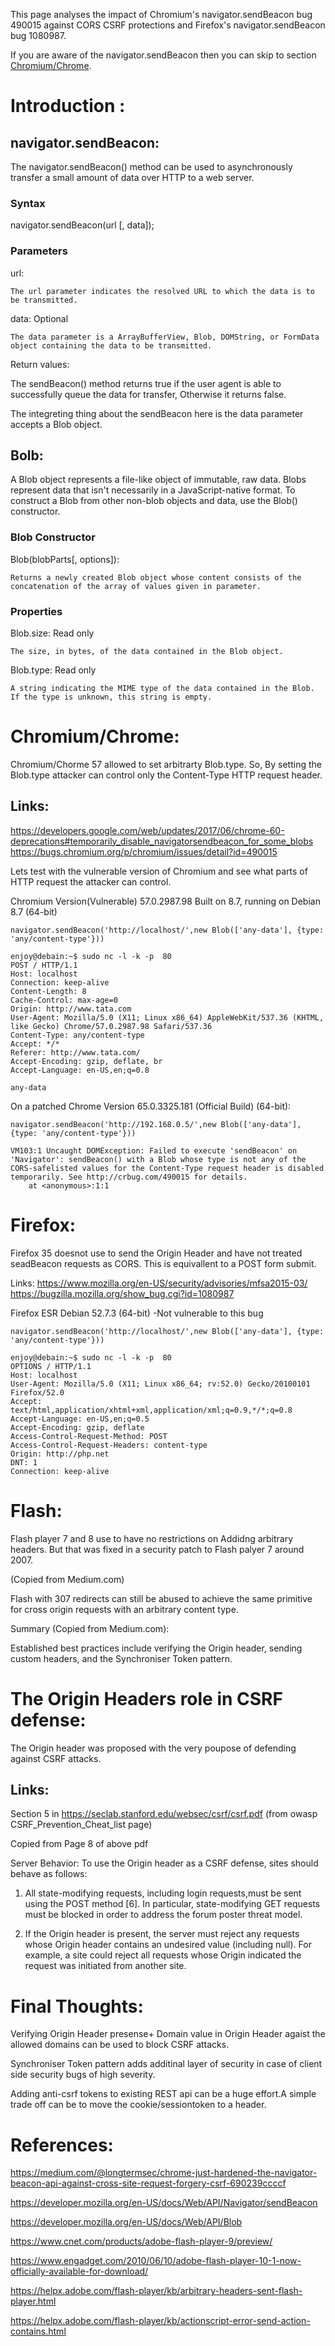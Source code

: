 This page analyses the impact of Chromium's navigator.sendBeacon bug 490015 against CORS CSRF protections
and Firefox's navigator.sendBeacon bug 1080987.

If you are aware of the navigator.sendBeacon then you can skip to section [Chromium/Chrome].


# Introduction :


## navigator.sendBeacon:

The navigator.sendBeacon() method can be used to asynchronously transfer a small amount of data over HTTP to a web server.

### Syntax

navigator.sendBeacon(url [, data]);

### Parameters

url:

    The url parameter indicates the resolved URL to which the data is to be transmitted.

data: Optional

    The data parameter is a ArrayBufferView, Blob, DOMString, or FormData object containing the data to be transmitted. 

Return values:

The sendBeacon() method returns true if the user agent is able to successfully queue the data for transfer, Otherwise it returns false.


The integreting thing about the sendBeacon here is the data parameter accepts a Blob object.

## Bolb:

A Blob object represents a file-like object of immutable, raw data. Blobs represent data that isn't necessarily in a JavaScript-native format.
To construct a Blob from other non-blob objects and data, use the Blob() constructor. 


### Blob Constructor

Blob(blobParts[, options]):

    Returns a newly created Blob object whose content consists of the concatenation of the array of values given in parameter. 


### Properties

Blob.size: Read only

    The size, in bytes, of the data contained in the Blob object.
Blob.type: Read only

    A string indicating the MIME type of the data contained in the Blob. If the type is unknown, this string is empty. 




# Chromium/Chrome:

Chromium/Chorme 57 allowed to set arbitrarty Blob.type. So, By setting the Blob.type attacker can control only the Content-Type HTTP request header.

## Links:
https://developers.google.com/web/updates/2017/06/chrome-60-deprecations#temporarily_disable_navigatorsendbeacon_for_some_blobs
https://bugs.chromium.org/p/chromium/issues/detail?id=490015

Lets test with the vulnerable version of Chromium and see what parts of HTTP request the attacker can control.

Chromium Version(Vulnerable) 57.0.2987.98 Built on 8.7, running on Debian 8.7 (64-bit)

```
navigator.sendBeacon('http://localhost/',new Blob(['any-data'], {type: 'any/content-type'}))

enjoy@debain:~$ sudo nc -l -k -p  80
POST / HTTP/1.1
Host: localhost
Connection: keep-alive
Content-Length: 8
Cache-Control: max-age=0
Origin: http://www.tata.com
User-Agent: Mozilla/5.0 (X11; Linux x86_64) AppleWebKit/537.36 (KHTML, like Gecko) Chrome/57.0.2987.98 Safari/537.36
Content-Type: any/content-type
Accept: */*
Referer: http://www.tata.com/
Accept-Encoding: gzip, deflate, br
Accept-Language: en-US,en;q=0.8

any-data

```
On a patched Chrome Version 65.0.3325.181 (Official Build) (64-bit):

```
navigator.sendBeacon('http://192.168.0.5/',new Blob(['any-data'], {type: 'any/content-type'}))

VM103:1 Uncaught DOMException: Failed to execute 'sendBeacon' on 'Navigator': sendBeacon() with a Blob whose type is not any of the CORS-safelisted values for the Content-Type request header is disabled temporarily. See http://crbug.com/490015 for details.
    at <anonymous>:1:1
```
# Firefox:

Firefox 35 doesnot use  to send the  Origin Header and have not  treated seadBeacon requests as CORS. This is equivallent to a POST form submit.

Links: 
https://www.mozilla.org/en-US/security/advisories/mfsa2015-03/
https://bugzilla.mozilla.org/show_bug.cgi?id=1080987


Firefox ESR Debian 52.7.3 (64-bit) -Not vulnerable to this bug

```
navigator.sendBeacon('http://localhost/',new Blob(['any-data'], {type: 'any/content-type'}))

enjoy@debain:~$ sudo nc -l -k -p  80
OPTIONS / HTTP/1.1
Host: localhost
User-Agent: Mozilla/5.0 (X11; Linux x86_64; rv:52.0) Gecko/20100101 Firefox/52.0
Accept: text/html,application/xhtml+xml,application/xml;q=0.9,*/*;q=0.8
Accept-Language: en-US,en;q=0.5
Accept-Encoding: gzip, deflate
Access-Control-Request-Method: POST
Access-Control-Request-Headers: content-type
Origin: http://php.net
DNT: 1
Connection: keep-alive

```

# Flash:

Flash player 7 and 8 use to have no restrictions on Addidng arbitrary headers. 
But that was fixed in a security patch to Flash palyer 7 around 2007.

(Copied from Medium.com)

Flash with 307 redirects can still be abused to achieve the same primitive for cross origin requests with an arbitrary content type. 


Summary (Copied from Medium.com):
 
Established best practices include verifying the Origin header, sending custom headers, and the Synchroniser Token pattern. 


# The Origin Headers role in CSRF defense:

The Origin header was proposed with the very poupose of defending against CSRF attacks.

## Links: 

Section 5 in https://seclab.stanford.edu/websec/csrf/csrf.pdf (from owasp CSRF_Prevention_Cheat_list page)

Copied from Page 8 of above pdf

Server Behavior:
To use the Origin header as a CSRF defense, sites should behave as follows:

1. All state-modifying requests, including login requests,must be sent using the POST method [6]. In particular, 
state-modifying GET requests must be blocked in order to address the forum poster threat model.

2. If the Origin header is present, the server must reject any requests whose Origin header contains an undesired value (including null).
For example, a site could reject all requests whose Origin indicated the request was initiated from another site.


# Final Thoughts:

Verifying Origin Header presense+ Domain value in Origin Header agaist the allowed domains can be used to block CSRF attacks.


Synchroniser Token pattern adds additinal layer of security in case of client side security bugs of high severity.


Adding anti-csrf tokens to existing REST api can be a huge effort.A simple trade off can be to move the cookie/sessiontoken to a header.

# References:
https://medium.com/@longtermsec/chrome-just-hardened-the-navigator-beacon-api-against-cross-site-request-forgery-csrf-690239ccccf

https://developer.mozilla.org/en-US/docs/Web/API/Navigator/sendBeacon

https://developer.mozilla.org/en-US/docs/Web/API/Blob

https://www.cnet.com/products/adobe-flash-player-9/preview/ 

https://www.engadget.com/2010/06/10/adobe-flash-player-10-1-now-officially-available-for-download/

https://helpx.adobe.com/flash-player/kb/arbitrary-headers-sent-flash-player.html

https://helpx.adobe.com/flash-player/kb/actionscript-error-send-action-contains.html

[Chromium/Chrome]: https://github.com/Sravan-Apps/securitynotes/tree/master/sendBeacon_CORS#chromiumchrome